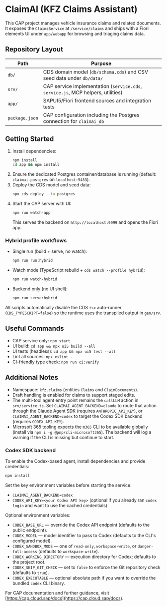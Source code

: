 # ClaimAI (KFZ Claims Assistant)

This CAP project manages vehicle insurance claims and related documents. It exposes the `ClaimsService` at `/service/claims` and ships with a Fiori elements UI under `app/webapp` for browsing and triaging claims data.

## Repository Layout

| Path | Purpose |
| --- | --- |
| `db/` | CDS domain model (`db/schema.cds`) and CSV seed data under `db/data/` |
| `srv/` | CAP service implementation (`service.cds`, `service.js`, MCP helpers, utilities) |
| `app/` | SAPUI5/Fiori frontend sources and integration tests |
| `package.json` | CAP configuration including the Postgres connection for `claimai_db` |

## Getting Started

1. Install dependencies:
   ```bash
   npm install
   cd app && npm install
   ```
2. Ensure the dedicated Postgres container/database is running (default: `claimai-postgres` on `localhost:5433`).
3. Deploy the CDS model and seed data:
   ```bash
   npx cds deploy --to postgres
   ```
4. Start the CAP server with UI:
   ```bash
   npm run watch-app
   ```
   This serves the backend on `http://localhost:9999` and opens the Fiori app.

### Hybrid profile workflows

- Single run (build + serve, no watch):
  ```bash
  npm run run:hybrid
  ```
- Watch mode (TypeScript rebuild + `cds watch --profile hybrid`):
  ```bash
  npm run watch-hybrid
  ```
- Backend only (no UI shell):
  ```bash
  npm run serve:hybrid
  ```

All scripts automatically disable the CDS `tsx` auto-runner (`CDS_TYPESCRIPT=false`) so the runtime uses the transpiled output in `gen/srv`.

## Useful Commands

- CAP service only: `npm start`
- UI build: `cd app && npx ui5 build --all`
- UI tests (headless): `cd app && npx ui5 test --all`
- Lint all sources: `npx eslint .`
- CI-friendly type check: `npm run ci:verify`

## Additional Notes

- Namespace: `kfz.claims` (entities `Claims` and `ClaimDocuments`).
- Draft handling is enabled for claims to support staged edits.
- The multi-tool agent entry point remains the `callLLM` action in `srv/service.ts`. Set `CLAIMAI_AGENT_BACKEND=claude` to route that action through the Claude Agent SDK (requires `ANTHROPIC_API_KEY`), or `CLAIMAI_AGENT_BACKEND=codex` to target the Codex SDK backend (requires `CODEX_API_KEY`).
- Microsoft 365 tooling expects the `m365` CLI to be available globally (install via `npm i -g @pnp/cli-microsoft365`). The backend will log a warning if the CLI is missing but continue to start.

### Codex SDK backend

To enable the Codex-based agent, install dependencies and provide credentials:

```bash
npm install
```

Set the key environment variables before starting the service:

- `CLAIMAI_AGENT_BACKEND=codex`
- `CODEX_API_KEY=<your Codex API key>` (optional if you already ran `codex login` and want to use the cached credentials)

Optional environment variables:

- `CODEX_BASE_URL` — override the Codex API endpoint (defaults to the public endpoint).
- `CODEX_MODEL` — model identifier to pass to Codex (defaults to the CLI's configured model).
- `CODEX_SANDBOX_MODE` — one of `read-only`, `workspace-write`, or `danger-full-access` (defaults to `workspace-write`).
- `CODEX_WORKING_DIRECTORY` — execution directory for Codex; defaults to the project root.
- `CODEX_SKIP_GIT_CHECK` — set to `false` to enforce the Git repository check (defaults to `true`).
- `CODEX_EXECUTABLE` — optional absolute path if you want to override the bundled `codex` CLI binary.

For CAP documentation and further guidance, visit [https://cap.cloud.sap/docs](https://cap.cloud.sap/docs).
